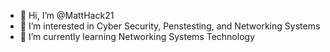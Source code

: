 - 👋 Hi, I’m @MattHack21
- 👀 I’m interested in Cyber Security, Penstesting, and Networking Systems 
- 🌱 I’m currently learning Networking Systems Technology


<!---
MattHack21/MattHack21 is a ✨ special ✨ repository because its `README.md` (this file) appears on your GitHub profile.
You can click the Preview link to take a look at your changes.
--->
